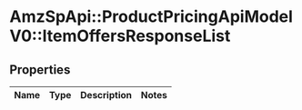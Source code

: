 # AmzSpApi::ProductPricingApiModelV0::ItemOffersResponseList

## Properties
Name | Type | Description | Notes
------------ | ------------- | ------------- | -------------

